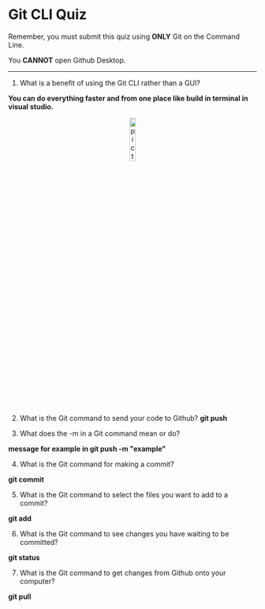 # Git CLI Quiz

Remember, you must submit this quiz using __ONLY__ Git on the Command Line. 

You __CANNOT__ open Github Desktop.

---

1. What is a benefit of using the Git CLI rather than a GUI?

<b>You can do everything faster and from one place like build in terminal in visual studio.</b>
<p align="center">
<img width="15%" height="15%" src="https://resizing.flixster.com/W1O-1-_iQu64GfDa97A36baw1No=/206x305/v2/https://flxt.tmsimg.com/assets/p8119439_p_v10_aa.jpg" alt="picture from https://www.rottentomatoes.com/m/faster_2010">
</p>

2. What is the Git command to send your code to Github?
<b>git push <options> </b>

3. What does the -m in a Git command mean or do?

<b>message for example in git push -m "example" </b>

4. What is the Git command for making a commit?

<b>git commit <options>  </b>

5. What is the Git command to select the files you want to add to a commit?

<b>git add <options> </b>

6. What is the Git command to see changes you have waiting to be committed?

<b>git status </b>

7. What is the Git command to get changes from Github onto your computer?

<b>git pull <options> </b>
